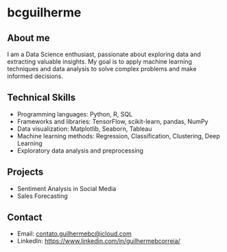 # bcguilherme

## About me
I am a Data Science enthusiast, passionate about exploring data and extracting valuable insights. My goal is to apply machine learning techniques and data analysis to solve complex problems and make informed decisions.

## Technical Skills
- Programming languages: Python, R, SQL
- Frameworks and libraries: TensorFlow, scikit-learn, pandas, NumPy
- Data visualization: Matplotlib, Seaborn, Tableau
- Machine learning methods: Regression, Classification, Clustering, Deep Learning
- Exploratory data analysis and preprocessing

## Projects
- Sentiment Analysis in Social Media
- Sales Forecasting

## Contact
- Email: contato.guilhermebc@icloud.com
- LinkedIn: https://www.linkedin.com/in/guilhermebcorreia/
